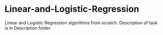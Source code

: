 # Linear-and-Logistic-Regression
Linear and Logistic Regression algorithms from scratch.
Description of task is in Description folder
